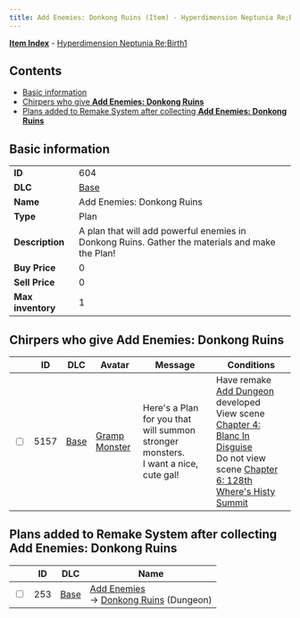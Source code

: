 ```yaml
---
title: Add Enemies: Donkong Ruins (Item) - Hyperdimension Neptunia Re;Birth1
---
```


[**Item Index**](/neptunia/rb1/item/index.html) - [Hyperdimension Neptunia Re;Birth1](/neptunia/rb1)

## Contents

- [Basic information](#basic-information)
- [Chirpers who give **Add Enemies: Donkong Ruins**](#chirpers-who-give-add-enemies-donkong-ruins)
- [Plans added to Remake System after collecting **Add Enemies: Donkong Ruins**](#plans-added-to-remake-system-after-collecting-add-enemies-donkong-ruins)

## Basic information

|   |   |
| -- | -- |
| **ID** | 604 |
| **DLC** | [Base](/neptunia/rb1/dlc/1-base.html) |
| **Name** | Add Enemies: Donkong Ruins |
| **Type** | Plan |
| **Description** | A plan that will add powerful enemies in Donkong Ruins. Gather the materials and make the Plan! |
| **Buy Price** | 0 |
| **Sell Price** | 0 |
| **Max inventory** | 1 |


## Chirpers who give **Add Enemies: Donkong Ruins**

|    | ID | DLC | Avatar | Message | Conditions |
| -- | -- | --- | ------ | ------- | ---------- |
| <input type="checkbox" id="rb1-chirper-event-1-5157" class="trackbox" /> | 5157 | [Base](/neptunia/rb1/dlc/1-base.html) | [Gramp Monster](/neptunia/rb1/undefined/1-243-gramp-monster.html) | Here's a Plan for you that will summon stronger monsters.<br />I want a nice, cute gal! | Have remake [Add Dungeon](/neptunia/rb1/remake/1-216-add-dungeon.html) developed<br />View scene [Chapter 4: Blanc In Disguise](/neptunia/rb1/scene/1-412-chapter-4-blanc-in-disguise.html)<br />Do not view scene [Chapter 6: 128th Where's Histy Summit](/neptunia/rb1/scene/1-601-chapter-6-128th-wheres-histy-summit.html) |


## Plans added to Remake System after collecting **Add Enemies: Donkong Ruins**

|    | ID | DLC | Name |
| -- | -- | --- | ---- |
| <input type="checkbox" id="rb1-remake-1-253" class="trackbox" /> | 253 | [Base](/neptunia/rb1/dlc/1-base.html) | [Add Enemies](/neptunia/rb1/remake/1-253-add-enemies.html)<br /> → [Donkong Ruins](/neptunia/rb1/dungeon/1-110-donkong-ruins.html) (Dungeon) |
